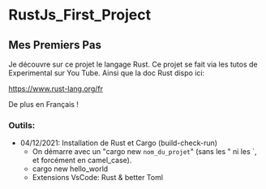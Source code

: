 # RustJs_First_Project

## Mes Premiers Pas

Je découvre sur ce projet le langage Rust.
Ce projet se fait via les tutos de Experimental sur You Tube.
Ainsi que la doc Rust dispo ici:

https://www.rust-lang.org/fr

De plus en Français !

### Outils:

- 04/12/2021: Installation de Rust et Cargo (build-check-run)
    - On démarre avec un "cargo new `nom_du_projet`" (sans les " ni les `, et forcément en camel_case).
    - cargo new hello_world
    - Extensions VsCode: Rust & better Toml